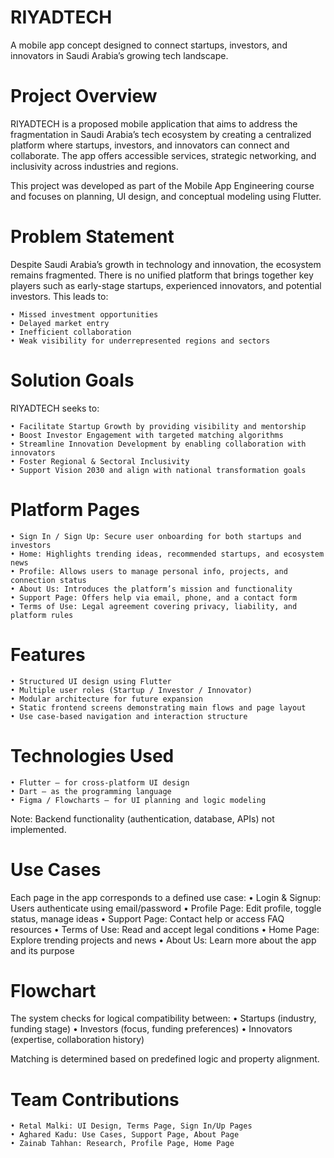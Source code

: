 # RIYADTECH
A mobile app concept designed to connect startups, investors, and innovators in Saudi Arabia’s growing tech landscape.

# Project Overview

RIYADTECH is a proposed mobile application that aims to address the fragmentation in Saudi Arabia’s tech ecosystem by creating a centralized platform where startups, investors, and innovators can connect and collaborate. The app offers accessible services, strategic networking, and inclusivity across industries and regions.

This project was developed as part of the Mobile App Engineering course and focuses on planning, UI design, and conceptual modeling using Flutter.

# Problem Statement

Despite Saudi Arabia’s growth in technology and innovation, the ecosystem remains fragmented. There is no unified platform that brings together key players such as early-stage startups, experienced innovators, and potential investors. This leads to:

	• Missed investment opportunities
	• Delayed market entry
	• Inefficient collaboration
	• Weak visibility for underrepresented regions and sectors

# Solution Goals

RIYADTECH seeks to:

	• Facilitate Startup Growth by providing visibility and mentorship
	• Boost Investor Engagement with targeted matching algorithms
	• Streamline Innovation Development by enabling collaboration with innovators
	• Foster Regional & Sectoral Inclusivity
	• Support Vision 2030 and align with national transformation goals

 # Platform Pages
 
	• Sign In / Sign Up: Secure user onboarding for both startups and investors
	• Home: Highlights trending ideas, recommended startups, and ecosystem news
	• Profile: Allows users to manage personal info, projects, and connection status
	• About Us: Introduces the platform’s mission and functionality
	• Support Page: Offers help via email, phone, and a contact form
	• Terms of Use: Legal agreement covering privacy, liability, and platform rules

 # Features
 
	• Structured UI design using Flutter
	• Multiple user roles (Startup / Investor / Innovator)
	• Modular architecture for future expansion
	• Static frontend screens demonstrating main flows and page layout
	• Use case-based navigation and interaction structure

#  Technologies Used
 
	• Flutter – for cross-platform UI design
	• Dart – as the programming language
	• Figma / Flowcharts – for UI planning and logic modeling

Note: Backend functionality (authentication, database, APIs) not implemented.

# Use Cases

Each page in the app corresponds to a defined use case:
	• Login & Signup: Users authenticate using email/password
	• Profile Page: Edit profile, toggle status, manage ideas
	• Support Page: Contact help or access FAQ resources
	• Terms of Use: Read and accept legal conditions
	• Home Page: Explore trending projects and news
	• About Us: Learn more about the app and its purpose

# Flowchart

The system checks for logical compatibility between:
	• Startups (industry, funding stage)
	• Investors (focus, funding preferences)
	• Innovators (expertise, collaboration history)

Matching is determined based on predefined logic and property alignment.

# Team Contributions

	• Retal Malki: UI Design, Terms Page, Sign In/Up Pages
	• Aghared Kadu: Use Cases, Support Page, About Page
	• Zainab Tahhan: Research, Profile Page, Home Page

